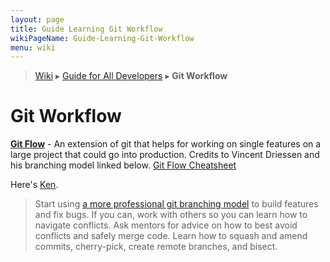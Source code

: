 ```yaml
---
layout: page
title: Guide Learning Git Workflow
wikiPageName: Guide-Learning-Git-Workflow
menu: wiki
---
```


> [Wiki](Home) ▸ [Guide for All Developers](Guide-for-All-Developers) ▸ **Git Workflow**

# Git Workflow

[**Git Flow**](https://github.com/nvie/gitflow) - An extension of git that helps for working on single features on a large project that could go into production. Credits to Vincent Driessen and his branching model linked below. [Git Flow Cheatsheet](http://danielkummer.github.io/git-flow-cheatsheet/)

Here's [Ken](https://twitter.com/vice_versus_).

> Start using [a more professional git branching model](http://nvie.com/posts/a-successful-git-branching-model/) to build features and fix bugs. If you can, work with others so you can learn how to navigate conflicts. Ask mentors for advice on how to best avoid conflicts and safely merge code. Learn how to squash and amend commits, cherry-pick, create remote branches, and bisect. 
